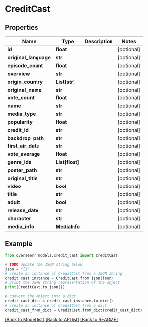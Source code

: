 # CreditCast


## Properties

Name | Type | Description | Notes
------------ | ------------- | ------------- | -------------
**id** | **float** |  | [optional] 
**original_language** | **str** |  | [optional] 
**episode_count** | **float** |  | [optional] 
**overview** | **str** |  | [optional] 
**origin_country** | **List[str]** |  | [optional] 
**original_name** | **str** |  | [optional] 
**vote_count** | **float** |  | [optional] 
**name** | **str** |  | [optional] 
**media_type** | **str** |  | [optional] 
**popularity** | **float** |  | [optional] 
**credit_id** | **str** |  | [optional] 
**backdrop_path** | **str** |  | [optional] 
**first_air_date** | **str** |  | [optional] 
**vote_average** | **float** |  | [optional] 
**genre_ids** | **List[float]** |  | [optional] 
**poster_path** | **str** |  | [optional] 
**original_title** | **str** |  | [optional] 
**video** | **bool** |  | [optional] 
**title** | **str** |  | [optional] 
**adult** | **bool** |  | [optional] 
**release_date** | **str** |  | [optional] 
**character** | **str** |  | [optional] 
**media_info** | [**MediaInfo**](MediaInfo.md) |  | [optional] 

## Example

```python
from overseerr.models.credit_cast import CreditCast

# TODO update the JSON string below
json = "{}"
# create an instance of CreditCast from a JSON string
credit_cast_instance = CreditCast.from_json(json)
# print the JSON string representation of the object
print(CreditCast.to_json())

# convert the object into a dict
credit_cast_dict = credit_cast_instance.to_dict()
# create an instance of CreditCast from a dict
credit_cast_from_dict = CreditCast.from_dict(credit_cast_dict)
```
[[Back to Model list]](../README.md#documentation-for-models) [[Back to API list]](../README.md#documentation-for-api-endpoints) [[Back to README]](../README.md)


